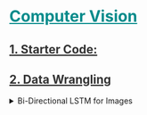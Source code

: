 <h1 style='color:darkcyan;text-decoration:underline'>Computer Vision</h1>

<div style='width:1000px;margin:auto'>
<h2 id=""><a href="file:///media/mosaab/Volume/Personal/Development/Courses%20Docs/Data%20Science/00_Code/1_starter.html"><span style='color:#333333'>1. Starter Code:</span></a></h2>
<h2><a href="file:///media/mosaab/Volume/Personal/Development/Courses%20Docs/Data%20Science/00_Code/markdown/4_Computer%20Vision/0_html/2_CV_Data_Wrangling.html"><span style='color:#333333'>2. Data Wrangling</span></a></h2>

<details><summary>Bi-Directional LSTM for Images</summary><p>
```
from keras.models import Model
from keras.layers import Input, LSTM, GRU, Bidirectional, GlobalMaxPooling1D, Lambda, Concatenate, Dense
import keras.backend as K
import numpy as np
import pandas as pd
import matplotlib.pyplot as plt

if len(K.tensorflow_backend._get_available_gpus()) > 0:
  from keras.layers import CuDNNLSTM as LSTM
  from keras.layers import CuDNNGRU as GRU


def get_mnist(limit=None):
  if not os.path.exists('../large_files'):
    print("You must create a folder called large_files adjacent to the class folder first.")
  if not os.path.exists('../large_files/train.csv'):
    print("Looks like you haven't downloaded the data or it's not in the right spot.")
    print("Please get train.csv from https://www.kaggle.com/c/digit-recognizer")
    print("and place it in the large_files folder.")

  print("Reading in and transforming data...")
  df = pd.read_csv('../large_files/train.csv')
  data = df.values
  np.random.shuffle(data)
  X = data[:, 1:].reshape(-1, 28, 28) / 255.0 # data is from 0..255
  Y = data[:, 0]
  if limit is not None:
    X, Y = X[:limit], Y[:limit]
  return X, Y




# get data
X, Y = get_mnist()

# config
D = 28
M = 15


# input is an image of size 28x28
input_ = Input(shape=(D, D))

# up-down
rnn1 = Bidirectional(LSTM(M, return_sequences=True))
x1 = rnn1(input_) # output is N x D x 2M
x1 = GlobalMaxPooling1D()(x1) # output is N x 2M

# left-right
rnn2 = Bidirectional(LSTM(M, return_sequences=True))

# custom layer
permutor = Lambda(lambda t: K.permute_dimensions(t, pattern=(0, 2, 1)))

x2 = permutor(input_)
x2 = rnn2(x2) # output is N x D x 2M
x2 = GlobalMaxPooling1D()(x2) # output is N x 2M

# put them together
concatenator = Concatenate(axis=1)
x = concatenator([x1, x2]) # output is N x 4M

# final dense layer
output = Dense(10, activation='softmax')(x)

model = Model(inputs=input_, outputs=output)

# testing
# o = model.predict(X)
# print("o.shape:", o.shape)

# compile
model.compile(
  loss='sparse_categorical_crossentropy',
  optimizer='adam',
  metrics=['accuracy']
)

# train
print('Training model...')
r = model.fit(X, Y, batch_size=32, epochs=10, validation_split=0.3)


# plot some data
plt.plot(r.history['loss'], label='loss')
plt.plot(r.history['val_loss'], label='val_loss')
plt.legend()
plt.show()

# accuracies
plt.plot(r.history['acc'], label='acc')
plt.plot(r.history['val_acc'], label='val_acc')
plt.legend()
plt.show()

```
</p></details>
</div>
































